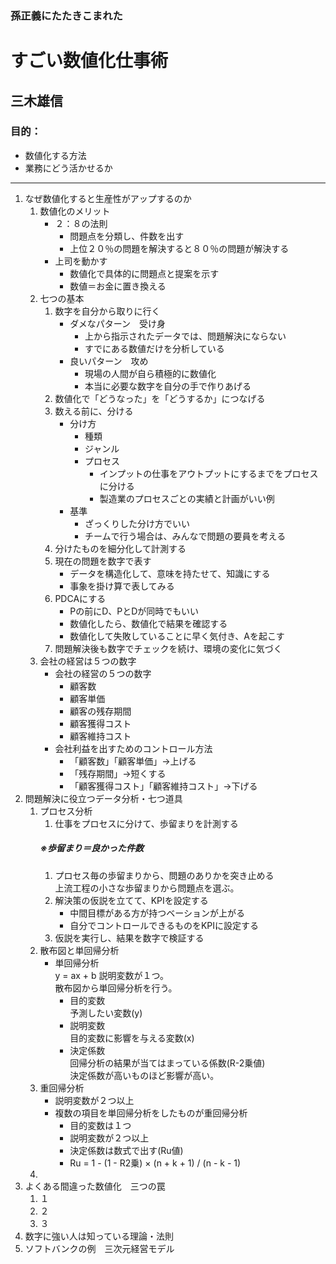 ### 孫正義にたたきこまれた
# すごい数値化仕事術
## 三木雄信
### 目的：
- 数値化する方法
- 業務にどう活かせるか
---
1. なぜ数値化すると生産性がアップするのか
    1. 数値化のメリット
        - ２：８の法則
            - 問題点を分類し、件数を出す
            - 上位２０％の問題を解決すると８０％の問題が解決する
        - 上司を動かす
            - 数値化で具体的に問題点と提案を示す
            - 数値＝お金に置き換える
    1. 七つの基本
        1. 数字を自分から取りに行く
            - ダメなパターン　受け身
                - 上から指示されたデータでは、問題解決にならない
                - すでにある数値だけを分析している
            - 良いパターン　攻め
                - 現場の人間が自ら積極的に数値化
                - 本当に必要な数字を自分の手で作りあげる
        1. 数値化で「どうなった」を「どうするか」につなげる
        1. 数える前に、分ける
            - 分け方
                - 種類
                - ジャンル
                - プロセス
                    - インプットの仕事をアウトプットにするまでをプロセスに分ける
                    - 製造業のプロセスごとの実績と計画がいい例
            - 基準
                - ざっくりした分け方でいい
                - チームで行う場合は、みんなで問題の要員を考える
        1. 分けたものを細分化して計測する
        1. 現在の問題を数字で表す
            - データを構造化して、意味を持たせて、知識にする
            - 事象を掛け算で表してみる
        1. PDCAにする
            - Pの前にD、PとDが同時でもいい
            - 数値化したら、数値化で結果を確認する
            - 数値化して失敗していることに早く気付き、Aを起こす
        1. 問題解決後も数字でチェックを続け、環境の変化に気づく
    1. 会社の経営は５つの数字
        - 会社の経営の５つの数字
            - 顧客数
            - 顧客単価
            - 顧客の残存期間
            - 顧客獲得コスト
            - 顧客維持コスト
        - 会社利益を出すためのコントロール方法
            - 「顧客数」「顧客単価」→上げる
            - 「残存期間」→短くする
            - 「顧客獲得コスト」「顧客維持コスト」→下げる
1. 問題解決に役立つデータ分析・七つ道具
    1. プロセス分析
        1. 仕事をプロセスに分けて、歩留まりを計測する  
        ##### ※歩留まり＝良かった件数
        1. プロセス毎の歩留まりから、問題のありかを突き止める  
        上流工程の小さな歩留まりから問題点を選ぶ。
        1. 解決策の仮説を立てて、KPIを設定する
            - 中間目標がある方が持つベーションが上がる
            - 自分でコントロールできるものをKPIに設定する
        1. 仮説を実行し、結果を数字で検証する
    1. 散布図と単回帰分析
        - 単回帰分析  
        y = ax + b
        説明変数が１つ。  
        散布図から単回帰分析を行う。  
            - 目的変数  
            予測したい変数(y)
            - 説明変数  
            目的変数に影響を与える変数(x)
            - 決定係数  
            回帰分析の結果が当てはまっている係数(R-2乗値)  
        決定係数が高いものほど影響が高い。  
    1. 重回帰分析
        - 説明変数が２つ以上
        - 複数の項目を単回帰分析をしたものが重回帰分析
            - 目的変数は１つ
            - 説明変数が２つ以上
            - 決定係数は数式で出す(Ru値)
            - Ru = 1 - (1 - R2乗) × (n + k + 1) / (n - k - 1)
    3. 
1. よくある間違った数値化　三つの罠
    1. １
    1. ２
    1. ３
1. 数字に強い人は知っている理論・法則
1. ソフトバンクの例　三次元経営モデル
